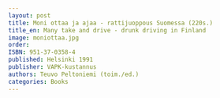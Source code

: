 ```yaml
---
layout: post
title: Moni ottaa ja ajaa - rattijuoppous Suomessa (220s.)
title_en: Many take and drive - drunk driving in Finland
image: moniottaa.jpg
order: 
ISBN: 951-37-0358-4
published: Helsinki 1991
publisher: VAPK-kustannus
authors: Teuvo Peltoniemi (toim./ed.)
categories: Books
---
```



